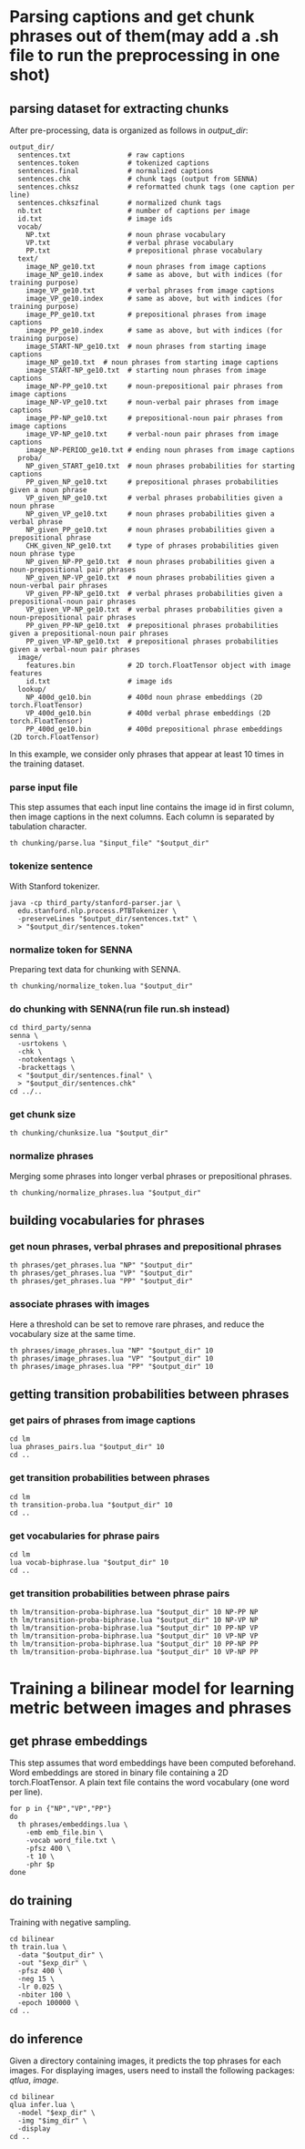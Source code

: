 # Parsing captions and get chunk phrases out of them(may add a .sh file to run the preprocessing in one shot)

## parsing dataset for extracting chunks

After pre-processing, data is organized as follows in _output_dir_:
```
output_dir/
  sentences.txt              # raw captions
  sentences.token            # tokenized captions
  sentences.final            # normalized captions
  sentences.chk              # chunk tags (output from SENNA)
  sentences.chksz            # reformatted chunk tags (one caption per line)
  sentences.chkszfinal       # normalized chunk tags
  nb.txt                     # number of captions per image
  id.txt                     # image ids
  vocab/
    NP.txt                   # noun phrase vocabulary
    VP.txt                   # verbal phrase vocabulary
    PP.txt                   # prepositional phrase vocabulary
  text/
    image_NP_ge10.txt        # noun phrases from image captions
    image_NP_ge10.index      # same as above, but with indices (for training purpose)
    image_VP_ge10.txt        # verbal phrases from image captions
    image_VP_ge10.index      # same as above, but with indices (for training purpose)
    image_PP_ge10.txt        # prepositional phrases from image captions
    image_PP_ge10.index      # same as above, but with indices (for training purpose)
    image_START-NP_ge10.txt  # noun phrases from starting image captions
    image_NP_ge10.txt  # noun phrases from starting image captions
    image_START-NP_ge10.txt  # starting noun phrases from image captions
    image_NP-PP_ge10.txt     # noun-prepositional pair phrases from image captions
    image_NP-VP_ge10.txt     # noun-verbal pair phrases from image captions
    image_PP-NP_ge10.txt     # prepositional-noun pair phrases from image captions
    image_VP-NP_ge10.txt     # verbal-noun pair phrases from image captions
    image_NP-PERIOD_ge10.txt # ending noun phrases from image captions
  proba/
    NP_given_START_ge10.txt  # noun phrases probabilities for starting captions
    PP_given_NP_ge10.txt     # prepositional phrases probabilities given a noun phrase
    VP_given_NP_ge10.txt     # verbal phrases probabilities given a noun phrase
    NP_given_VP_ge10.txt     # noun phrases probabilities given a verbal phrase
    NP_given_PP_ge10.txt     # noun phrases probabilities given a prepositional phrase
    CHK_given_NP_ge10.txt    # type of phrases probabilities given noun phrase type
    NP_given_NP-PP_ge10.txt  # noun phrases probabilities given a noun-prepositional pair phrases
    NP_given_NP-VP_ge10.txt  # noun phrases probabilities given a noun-verbal pair phrases
    VP_given_PP-NP_ge10.txt  # verbal phrases probabilities given a prepositional-noun pair phrases
    VP_given_VP-NP_ge10.txt  # verbal phrases probabilities given a noun-prepositional pair phrases
    PP_given_PP-NP_ge10.txt  # prepositional phrases probabilities given a prepositional-noun pair phrases
    PP_given_VP-NP_ge10.txt  # prepositional phrases probabilities given a verbal-noun pair phrases
  image/
    features.bin             # 2D torch.FloatTensor object with image features
    id.txt                   # image ids
  lookup/
    NP_400d_ge10.bin         # 400d noun phrase embeddings (2D torch.FloatTensor)
    VP_400d_ge10.bin         # 400d verbal phrase embeddings (2D torch.FloatTensor)
    PP_400d_ge10.bin         # 400d prepositional phrase embeddings (2D torch.FloatTensor)
```
In this example, we consider only phrases that appear at least 10 times in the
training dataset.

### parse input file
This step assumes that each input line contains the image id in first column,
then image captions in the next columns. Each column is separated by tabulation
character.
```
th chunking/parse.lua "$input_file" "$output_dir"
```

### tokenize sentence
With Stanford tokenizer.
```
java -cp third_party/stanford-parser.jar \
  edu.stanford.nlp.process.PTBTokenizer \
  -preserveLines "$output_dir/sentences.txt" \
  > "$output_dir/sentences.token"
```

### normalize token for SENNA
Preparing text data for chunking with SENNA.
```
th chunking/normalize_token.lua "$output_dir"
```

### do chunking with SENNA(run file run.sh instead)
```
cd third_party/senna
senna \
  -usrtokens \
  -chk \
  -notokentags \
  -brackettags \
  < "$output_dir/sentences.final" \
  > "$output_dir/sentences.chk"
cd ../..
```

### get chunk size
```
th chunking/chunksize.lua "$output_dir"
```

### normalize phrases
Merging some phrases into longer verbal phrases or prepositional phrases.
```
th chunking/normalize_phrases.lua "$output_dir"
```

## building vocabularies for phrases

### get noun phrases, verbal phrases and prepositional phrases
```
th phrases/get_phrases.lua "NP" "$output_dir"
th phrases/get_phrases.lua "VP" "$output_dir"
th phrases/get_phrases.lua "PP" "$output_dir"
```

### associate phrases with images
Here a threshold can be set to remove rare phrases, and reduce the vocabulary
size at the same time.
```
th phrases/image_phrases.lua "NP" "$output_dir" 10
th phrases/image_phrases.lua "VP" "$output_dir" 10
th phrases/image_phrases.lua "PP" "$output_dir" 10
```


## getting transition probabilities between phrases

### get pairs of phrases from image captions
```
cd lm
lua phrases_pairs.lua "$output_dir" 10
cd ..
```

### get transition probabilities between phrases
```
cd lm
th transition-proba.lua "$output_dir" 10
cd ..
```

### get vocabularies for phrase pairs
```
cd lm
lua vocab-biphrase.lua "$output_dir" 10
cd ..
```

### get transition probabilities between phrase pairs
```
th lm/transition-proba-biphrase.lua "$output_dir" 10 NP-PP NP
th lm/transition-proba-biphrase.lua "$output_dir" 10 NP-VP NP
th lm/transition-proba-biphrase.lua "$output_dir" 10 PP-NP VP
th lm/transition-proba-biphrase.lua "$output_dir" 10 VP-NP VP
th lm/transition-proba-biphrase.lua "$output_dir" 10 PP-NP PP
th lm/transition-proba-biphrase.lua "$output_dir" 10 VP-NP PP

```

# Training a bilinear model for learning metric between images and phrases

## get phrase embeddings
This step assumes that word embeddings have been computed beforehand.
Word embeddings are stored in binary file containing a 2D torch.FloatTensor.
A plain text file contains the word vocabulary (one word per line).
```
for p in {"NP","VP","PP"}
do
  th phrases/embeddings.lua \
    -emb emb_file.bin \
    -vocab word_file.txt \
    -pfsz 400 \
    -t 10 \
    -phr $p
done
```

## do training
Training with negative sampling.
```
cd bilinear
th train.lua \
  -data "$output_dir" \
  -out "$exp_dir" \
  -pfsz 400 \
  -neg 15 \
  -lr 0.025 \
  -nbiter 100 \
  -epoch 100000 \
cd ..
```

## do inference
Given a directory containing images, it predicts the top phrases for each images.
For displaying images, users need to install the following packages: _qtlua_, _image_.
```
cd bilinear
qlua infer.lua \
  -model "$exp_dir" \
  -img "$img_dir" \
  -display
cd ..
```
